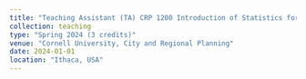 ```yaml
---
title: "Teaching Assistant (TA) CRP 1200 Introduction of Statistics for Urban Studies"
collection: teaching
type: "Spring 2024 (3 credits)"
venue: "Cornell University, City and Regional Planning"
date: 2024-01-01
location: "Ithaca, USA"
---
```

